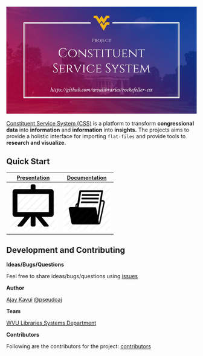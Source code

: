 ![Logo](misc/docs/logo.jpg)

[Constituent Service System (CSS)](https://github.com/wvulibraries/rockefeller-css) is a platform to transform **congressional data** into **information** and **information** into **insights.** The projects aims to provide a holistic interface for importing `flat-files` and provide tools to **research and visualize.**

## Quick Start

 [Presentation](http://bitly.com/wvusystemscss) | [Documentation](https://github.com/wvulibraries/rockefeller-css/wiki)
------------ | -------------
 [![Presentation](misc/docs/i2.png)](http://bitly.com/wvusystemscss) | [![Documentation](misc/docs/i1.png)](https://github.com/wvulibraries/rockefeller-css/wiki)

## Development and Contributing

**Ideas/Bugs/Questions**

Feel free to share ideas/bugs/questions using [issues](https://github.com/wvulibraries/rockefeller-css/issues)

**Author**

[Ajay Kavui](http://pseudoaj.com) [@pseudoaj](https://github.com/pseudoaj)

**Team**

[WVU Libraries Systems Department](https://lib.wvu.edu/about/directory/departments/68/employees/)

**Contributors**

Following are the contributors for the project: [contributors](https://github.com/wvulibraries/rockefeller-css/graphs/contributors)

